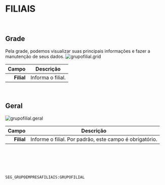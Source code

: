# FILIAIS
<br>

## Grade
Pela grade, podemos visualizar suas principais informações e fazer a manutenção de seus dados.
![grupofilial.grid](https://raw.githubusercontent.com/netforcews/docs-siscom/master/geral/imagens/grupofilial.grid.png)

Campo | Descrição
--:|---
**Filial** | Informa o filial.
<br>

## Geral
![grupofilial.geral](https://raw.githubusercontent.com/netforcews/docs-siscom/master/geral/imagens/grupofilial.geral.png)

Campo | Descrição
--:|---
**Filial** | Informe o filial. Por padrão, este campo é obrigatório.
<br>
<br>
<br>
<br>

```SEG_GRUPOEMPRESAFILIAIS:GRUPOFILIAL```
